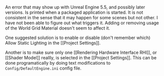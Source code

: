 An error that may show up with Unreal Engine 5.5, and possibly later versions.
Is printed when a packaged application is started.
It is not consistent in the sense that it may happen for some scenes but not other.
I have not been able to figure out what triggers it.
Adding or removing usage of the World Grid Material doesn't seem to affect it.

One suggested solution is to enable or disable (don't remember which) Allow Static Lighting in the [[Project Settings]].

Another is to make sure only one [[Rendering Hardware Interface RHI]], or [[Shader Model]] reallly, is selected in the [[Project Settings]].
This can be done programatically by doing text modifications to `Config/DefaultEngine.ini` config file.[]()
